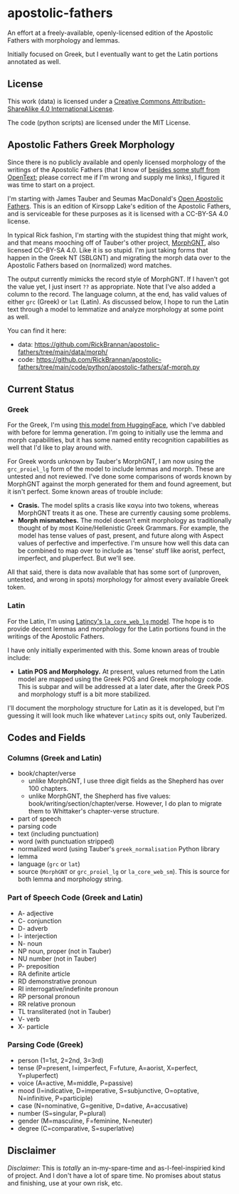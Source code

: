 # apostolic-fathers
An effort at a freely-available, openly-licensed edition of the Apostolic Fathers with morphology and lemmas.

Initially focused on Greek, but I eventually want to get the Latin portions annotated as well.

## License
This work (data) is licensed under a [Creative Commons Attribution-ShareAlike 4.0 International License](http://creativecommons.org/licenses/by-sa/4.0/).

The code (python scripts) are licensed under the MIT License.

## Apostolic Fathers Greek Morphology

Since there is no publicly available and openly licensed morphology of the writings of the Apostolic Fathers 
(that I know of [besides some stuff from OpenText](https://github.com/OpenText-org/non_NT_annotation); please 
correct me if I'm wrong and supply me links), I figured it was time to start on a project.

I'm starting with James Tauber and Seumas MacDonald's [Open Apostolic Fathers](https://github.com/jtauber/apostolic-fathers).
This is an edition of Kirsopp Lake's edition of the Apostolic Fathers, and is serviceable for these purposes as it is
licensed with a CC-BY-SA 4.0 license.

In typical Rick fashion, I'm starting with the stupidest thing that might work, and that means mooching off of Tauber's other
project, [MorphGNT](https://github.com/MorphGNT), also licensed CC-BY-SA 4.0. Like it is so stupid. I'm just taking forms that 
happen in the Greek NT (SBLGNT) and migrating the morph data over to the Apostolic Fathers based on (normalized) word matches.

The output currently mimicks the record style of MorphGNT. If I haven't got the value yet, I just insert `??` as appropriate.
Note that I've also added a column to the record. The language column, at the end, has valid values of either `grc` (Greek)
or `lat` (Latin). As discussed below, I hope to run the Latin text through a model to lemmatize and analyze morphology at
some point as well.

You can find it here:

* data: https://github.com/RickBrannan/apostolic-fathers/tree/main/data/morph/
* code: https://github.com/RickBrannan/apostolic-fathers/tree/main/code/python/apostolic-fathers/af-morph.py

## Current Status

### Greek

For the Greek, I'm using [this model from HuggingFace](https://huggingface.co/Jacobo/grc_proiel_lg), which
I've dabbled with before for lemma generation. I'm going to initially use the lemma and morph capabilities,
but it has some named entity recognition capabilities as well that I'd like to play around with.

For Greek words unknown by Tauber's MorphGNT, I am now using the `grc_proiel_lg` form of the model to 
include lemmas and morph. These are untested and not reviewed. I've done some comparisons of words known
by MorphGNT against the morph generated for them and found agreement, but it isn't perfect. Some known areas
of trouble include:

* **Crasis.** The model splits a crasis like καγω into two tokens, whereas MorphGNT treats it as one. These are currently causing some problems.
* **Morph mismatches.** The model doesn't emit morphology as traditionally thought of by most Koine/Hellenistic Greek Grammars. For example,
the model has tense values of past, present, and future along with Aspect values of perfective and imperfective. I'm unsure how well this 
data can be combined to map over to include as 'tense' stuff like aorist, perfect, imperfect, and pluperfect. But we'll see.

All that said, there is data now available that has some sort of (unproven, untested, and wrong in spots) morphology for
almost every available Greek token.

### Latin

For the Latin, I'm using [Latincy's `la_core_web_lg` model](https://huggingface.co/latincy/la_core_web_lg). The 
hope is to provide decent lemmas and morphology for the Latin portions found in the writings of the Apostolic Fathers.

I have only initially experimented with this. Some known areas of trouble include:

* **Latin POS and Morphology.** At present, values returned from the Latin model are mapped using the Greek POS and Greek morphology code.
This is subpar and will be addressed at a later date, after the Greek POS and morphology stuff is a bit more stabilized.


I'll document the morphology structure for Latin as it is developed, but I'm guessing it will look much like
whatever `Latincy` spits out, only Tauberized.

## Codes and Fields

### Columns (Greek and Latin)

 * book/chapter/verse
   * unlike MorphGNT, I use three digit fields as the Shepherd has over 100 chapters.
   * unlike MorphGNT, the Shepherd has five values: book/writing/section/chapter/verse. However, I do plan to migrate them to Whittaker's chapter-verse structure.
 * part of speech
 * parsing code
 * text (including punctuation)
 * word (with punctuation stripped)
 * normalized word (using Tauber's `greek_normalisation` Python library
 * lemma
 * language (`grc` or `lat`)
 * source (`MorphGNT` or `grc_proiel_lg` or `la_core_web_sm`). This is source for both lemma and morphology string.

### Part of Speech Code (Greek and Latin)

* A- adjective  
* C- conjunction  
* D- adverb  
* I- interjection  
* N- noun
* NP noun, proper (not in Tauber)
* NU number (not in Tauber)
* P- preposition  
* RA definite article  
* RD demonstrative pronoun  
* RI interrogative/indefinite pronoun  
* RP personal pronoun  
* RR relative pronoun  
* TL transliterated (not in Tauber)
* V- verb  
* X- particle  

### Parsing Code (Greek)

 * person (1=1st, 2=2nd, 3=3rd)
 * tense (P=present, I=imperfect, F=future, A=aorist, X=perfect, Y=pluperfect)
 * voice (A=active, M=middle, P=passive)
 * mood (I=indicative, D=imperative, S=subjunctive, O=optative, N=infinitive, P=participle)
 * case (N=nominative, G=genitive, D=dative, A=accusative)
 * number (S=singular, P=plural)
 * gender (M=masculine, F=feminine, N=neuter)
 * degree (C=comparative, S=superlative)
 
## Disclaimer
*Disclaimer:* This is _totally_ an in-my-spare-time and as-I-feel-inspiried kind of project. And I don't have a lot of spare time. No promises 
about status and finishing, use at your own risk, etc.

